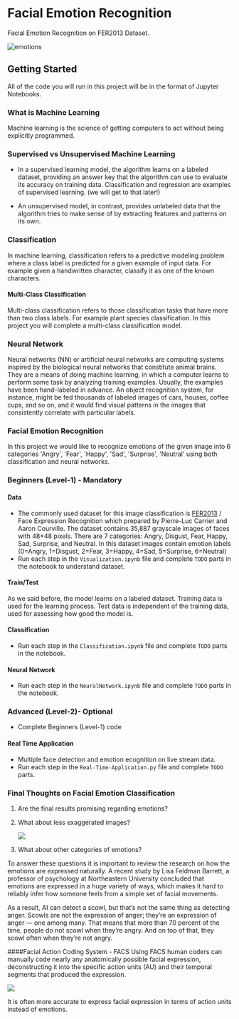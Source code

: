 # Facial Emotion Recognition

Facial Emotion Recognition on FER2013 Dataset. 

![emotions](https://miro.medium.com/max/2000/1*cic1zMaNEcVgGKRXpsUbGA.png)
## Getting Started

All of the code you will run in this project will be in the format of Jupyter Notebooks.

### What is Machine Learning

Machine learning is the science of getting computers to act without being explicitly programmed.
### Supervised vs Unsupervised Machine Learning

 - In a supervised learning model, the algorithm learns on a labeled dataset, providing an answer key that 
the algorithm can use to evaluate its accuracy on training data. Classification and regression are examples of 
supervised learning. (we will get to that later!) 

 - An unsupervised model, in contrast, provides 
unlabeled data that the algorithm tries to make sense of by extracting features and patterns on its own.

### Classification

In machine learning, classification refers to a predictive modeling problem where a class label is 
predicted for a given example of input data. For example given a handwritten character, classify it as one of the known 
characters.

#### Multi-Class Classification

Multi-class classification refers to those classification tasks that have more than two class labels. For example plant 
species classification. In this project you will complete a multi-class classification model. 

### Neural Network

Neural networks (NN) or artificial neural networks are computing systems inspired by the biological neural networks that constitute animal brains. They are a means of doing machine learning, in which a computer learns to perform some task by analyzing training examples. Usually, the examples have been hand-labeled in advance. An object recognition system, for instance, might be fed thousands of labeled images of cars, houses, coffee cups, and so on, and it would find visual patterns in the images that consistently correlate with particular labels.

### Facial Emotion Recognition

In this project we would like to recognize emotions of the given image into 6 categories 'Angry', 'Fear', 'Happy', 
'Sad', 'Surprise', 'Neutral' using both classification and neural networks.

### Beginners (Level-1) - Mandatory
#### Data
- The commonly used dataset for this image classification is [FER2013](https://www.kaggle.com/deadskull7/fer2013) 
/ Face Expression
Recognition which prepared by Pierre-Luc Carrier and Aaron Courville. The dataset contains 35,887 grayscale images of faces with 48*48 pixels. 
There are 7 categories: Angry, Disgust, Fear, Happy, Sad, Surprise, and Neutral.
In this dataset images contain emotion labels (0=Angry, 1=Disgust, 2=Fear, 3=Happy, 4=Sad, 5=Surprise, 6=Neutral)
- Run each step in the `Visualization.ipynb` file and complete `TODO` parts in the notebook to understand dataset.

#### Train/Test
As we said before, the model learns on a labeled dataset. Training data is used for the learning process. 
Test data is independent of the training data, used for assessing how good the model is.

#### Classification
- Run each step in the `Classification.ipynb` file and complete `TODO` parts in the notebook. 
#### Neural Network
- Run each step in the `NeuralNetwork.ipynb` file and complete `TODO` parts in the notebook. 

### Advanced (Level-2)- Optional
- Complete Beginners (Level-1) code
#### Real Time Application
- Multiple face detection and emotion ecognition on live stream data.
- Run each step in the `Real-Time-Application.py` file and complete `TODO` parts.

### Final Thoughts on Facial Emotion Classification

1. Are the final results promising regarding emotions?

2. What about less exaggerated images?

    ![](https://www.nature.com/scitable/content/ne0000/ne0000/ne0000/ne0000/4592603/timroth.jpg)  
  
3. What about other categories of emotions?

To answer these questions it is important to review the research on how the emotions are expressed 
naturally. A recent study by Lisa Feldman Barrett, a professor of psychology at Northeastern University concluded that 
emotions are expressed in a huge variety of ways, which makes it hard to reliably infer how someone feels from a simple 
set of facial movements.

As a result, AI can detect a scowl, but that’s not the same thing as detecting anger. Scowls are not the expression
of anger; they’re an expression of anger — one among many. That means that more than 70 percent of the time, 
people do not scowl when they’re angry. And on top of that, they scowl often when they’re not angry. 

####Facial Action Coding System - FACS
Using FACS human coders can manually code nearly any anatomically possible facial expression, deconstructing it into
the specific action units (AU) and their temporal segments that produced the expression.

   ![](https://i.pinimg.com/originals/d7/0b/8a/d70b8aa3f9074bf21ed469d0ba6f4e27.png)

It is often more accurate to express facial expression in terms of action units instead of emotions.   
   
